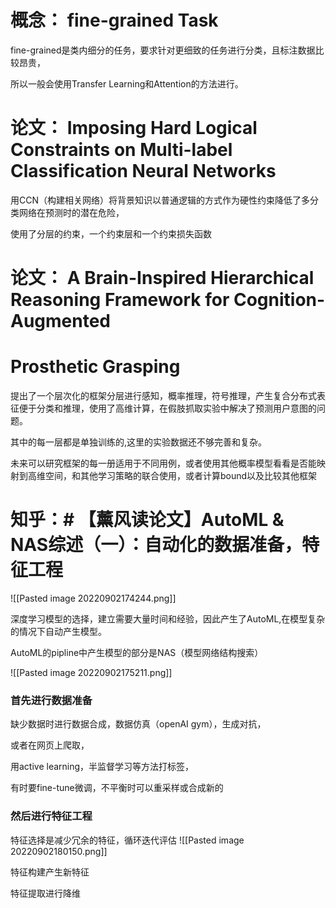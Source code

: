 # 概念： fine-grained Task

fine-grained是类内细分的任务，要求针对更细致的任务进行分类，且标注数据比较昂贵，

所以一般会使用Transfer Learning和Attention的方法进行。

# 论文： Imposing Hard Logical Constraints on Multi-label Classification Neural Networks

用CCN（构建相关网络）将背景知识以普通逻辑的方式作为硬性约束降低了多分类网络在预测时的潜在危险，

使用了分层的约束，一个约束层和一个约束损失函数

# 论文： A Brain-Inspired Hierarchical Reasoning Framework for Cognition-Augmented

# Prosthetic Grasping



提出了一个层次化的框架分层进行感知，概率推理，符号推理，产生复合分布式表征便于分类和推理，使用了高维计算，在假肢抓取实验中解决了预测用户意图的问题。

其中的每一层都是单独训练的,这里的实验数据还不够完善和复杂。

未来可以研究框架的每一册适用于不同用例，或者使用其他概率模型看看是否能映射到高维空间，和其他学习策略的联合使用，或者计算bound以及比较其他框架


# 知乎：# 【薰风读论文】AutoML & NAS综述（一）：自动化的数据准备，特征工程




![[Pasted image 20220902174244.png]]

深度学习模型的选择，建立需要大量时间和经验，因此产生了AutoML,在模型复杂的情况下自动产生模型。

AutoML的pipline中产生模型的部分是NAS（模型网络结构搜索）

![[Pasted image 20220902175211.png]]

### 首先进行数据准备

缺少数据时进行数据合成，数据仿真（openAI gym），生成对抗，

或者在网页上爬取，

用active learning，半监督学习等方法打标签，

有时要fine-tune微调，不平衡时可以重采样或合成新的

### 然后进行特征工程

特征选择是减少冗余的特征，循环迭代评估
![[Pasted image 20220902180150.png]]

特征构建产生新特征

特征提取进行降维

